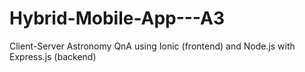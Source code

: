 # Hybrid-Mobile-App---A3
Client-Server Astronomy QnA using Ionic (frontend) and Node.js with Express.js (backend)
